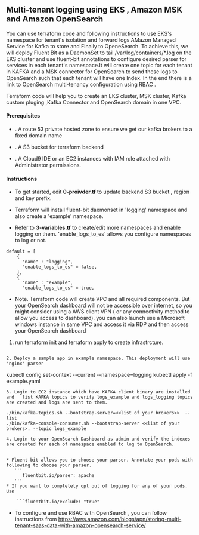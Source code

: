 ## Multi-tenant logging using EKS , Amazon MSK and  Amazon OpenSearch

You can use terraform code and following instructions to use EKS's namespace for tenant's isolation and forward logs AMazon Managed Service for Kafka to store and Finally to OpeneSearch. To achieve this, we will deploy Fluent Bit as a DaemonSet to tail /var/log/containers/*.log on the EKS cluster and use fluent-bit annotations to configure desired parser for services in each tenant's namespace.It will create one topic for each tenant in KAFKA and a MSK connector for OpenSearch to send these logs to OpenSearch such that each tenant will have one Index. In the end there is a link to OpenSearch multi-tenancy configuration using RBAC .

Terraform code will help you to create an EKS cluster, MSK cluster, Kafka custom pluging ,Kafka Connector  and OpenSearch domain in one VPC.

#### Prerequisites

* . A route 53 private hosted zone to ensure we get our kafka brokers to a fixed domain name

* . A S3 bucket for terraform backend

* . A Cloud9 IDE or an EC2 instances with IAM role attached with Administrator permissions.

#### Instructions

* To get started, edit **0-proivder.tf** to update backend S3 bucket , region and key prefix.

* Terraform will install fluent-bit daemonset in 'logging' namespace and also create a 'example' namespace.

* Refer to **3-variables.tf** to create/edit more namespaces and enable logging on them. 'enable_logs_to_es' allows you configure namespaces to log or not.
```
default = [
    {
      "name" : "logging",
      "enable_logs_to_es" = false,
    },
    {
      "name" : "example",
      "enable_logs_to_es" = true,
```
* Note. Terraform code will create VPC and all required components. But your OpenSearch dashboard will not be accessible over internet, so you might consider using a AWS client VPN ( or any connectivity method to allow you access to dashboard). you can also launch use a Microsoft windows instance in same VPC and access it via RDP and then access your OpenSearch dashboard 

1. run terraform init  and terraform apply to create infrastrcture.
``` wait for terraform to complete. It can take approximatly 30-35 mins to provison MSK and Kafka connector to become "Running" 

2. Deploy a sample app in example namespace. This deployment will use 'nginx' parser
```
kubectl config set-context --current --namespace=logging
kubectl apply -f example.yaml
```
3. Login to EC2 instance which have KAFKA client binary are installed and   list KAFKA topics to verify logs_example and logs_logging topics are created and logs are sent to them.
 
./bin/kafka-topics.sh --bootstrap-server=<<list of your brokers>>  --list
./bin/kafka-console-consumer.sh --bootstrap-server <<list of your brokers>. --topic logs_example    

4. Login to your OpenSearch Dashboard as admin and verify the indexes are created for each of namespace enabled to log to OpenSearch. 


* Fluent-bit allows you to choose your parser. Annotate your pods with following to choose your parser.
   '''
      fluentbit.io/parser: apache
   '''
* If you want to completely opt out of logging for any of your pods. Use

	```fluentbit.io/exclude: "true"
```
* To configure and use RBAC with OpenSearch , you can follow instructions from https://aws.amazon.com/blogs/apn/storing-multi-tenant-saas-data-with-amazon-opensearch-service/


